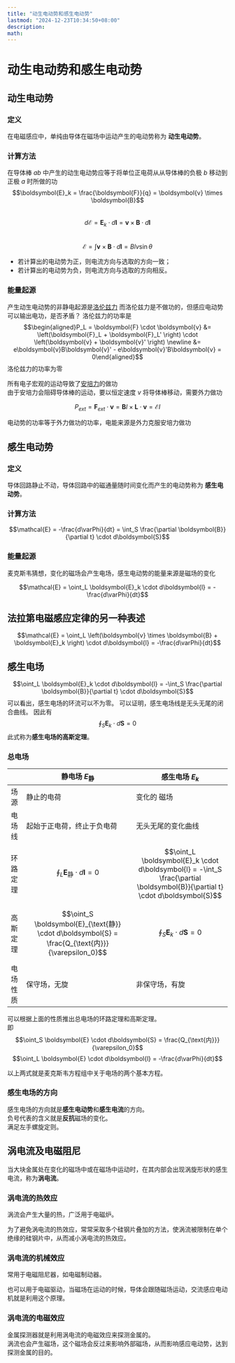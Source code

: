 ```yaml
---
title: "动生电动势和感生电动势"
lastmod: "2024-12-23T10:34:50+08:00"
description:
math:
---
```

# 动生电动势和感生电动势

## 动生电动势
### 定义
在电磁感应中，单纯由导体在磁场中运动产生的电动势称为 **动生电动势**。

### 计算方法
在导体棒 $ab$ 中产生的动生电动势应等于将单位正电荷从从导体棒的负极 $b$ 移动到正极 $a$ 时所做的功
$$\boldsymbol{E}_k = \frac{\boldsymbol{F}}{q} = \boldsymbol{v} \times \boldsymbol{B}$$  
$$d\mathcal{E} = \boldsymbol{E}_k \cdot d\boldsymbol{l} = \boldsymbol{v} \times \boldsymbol{B} \cdot d\boldsymbol{l}$$  
$$\mathcal{E} = \int \boldsymbol{v} \times \boldsymbol{B} \cdot d\boldsymbol{l} = Blv\sin\theta$$

- 若计算出的电动势为正，则电流方向与选取的方向一致；
- 若计算出的电动势为负，则电流方向与选取的方向相反。

### 能量起源
产生动生电动势的非静电起源是[洛伦兹力](/电磁学/恒定磁场/磁场对运动电荷的作用#洛伦兹力/)
而洛伦兹力是不做功的，但感应电动势可以输出电功，是否矛盾？
洛伦兹力的功率是
$$\begin{aligned}P_L = \boldsymbol{F} \cdot \boldsymbol{v} &= \left(\boldsymbol{F}_L + \boldsymbol{F}_L' \right) \cdot \left(\boldsymbol{v} + \boldsymbol{v}' \right) \newline  &= e\boldsymbol{v}B\boldsymbol{v}' - e\boldsymbol{v}'B\boldsymbol{v} = 0\end{aligned}$$
洛伦兹力的功率为零

所有电子宏观的运动导致了[安培力](/电磁学/恒定磁场/磁场对载流导线的作用#安培力/)的做功  
由于安培力会阻碍导体棒的运动，要以恒定速度 $v$ 将导体棒移动，需要外力做功

$$P_{ext} = \boldsymbol{F}_{ext} \cdot \boldsymbol{v} = \boldsymbol{B} I \times \boldsymbol{L} \cdot \boldsymbol{v} = \mathcal{E} I$$

电动势的功率等于外力做功的功率，电能来源是外力克服安培力做功

## 感生电动势
### 定义
导体回路静止不动，导体回路中的磁通量随时间变化而产生的电动势称为 **感生电动势**。

### 计算方法
$$\mathcal{E} = -\frac{d\varPhi}{dt} = \int_S \frac{\partial \boldsymbol{B}}{\partial t} \cdot d\boldsymbol{S}$$

### 能量起源
麦克斯韦猜想，变化的磁场会产生电场，感生电动势的能量来源是磁场的变化

$$\mathcal{E} = \oint_L \boldsymbol{E}_k \cdot d\boldsymbol{l} = -\frac{d\varPhi}{dt}$$

## 法拉第电磁感应定律的另一种表述
$$\mathcal{E} = \oint_L \left(\boldsymbol{v} \times \boldsymbol{B} + \boldsymbol{E}_k \right) \cdot d\boldsymbol{l} = -\frac{d\varPhi}{dt}$$

## 感生电场
$$\oint_L \boldsymbol{E}_k \cdot d\boldsymbol{l} = -\int_S \frac{\partial \boldsymbol{B}}{\partial t} \cdot d\boldsymbol{S}$$
可以看出，感生电场的环流可以不为零。
可以证明，感生电场线是无头无尾的闭合曲线。
因此有
$$\oint_S \boldsymbol{E}_k \cdot d\boldsymbol{S} = 0$$
此式称为**感生电场的高斯定理**。

### 总电场
|      | 静电场 $E_{\text{静}}$ | 感生电场 $E_k$ |
| :--- | ----------------- | --------- |
| 场源   | 静止的电荷              | 变化的 磁场     |
| 电场线  | 起始于正电荷，终止于负电荷      | 无头无尾的变化曲线  |
| 环路定理 |  $$\oint_L \boldsymbol{E}_{\text{静}} \cdot d\boldsymbol{l} = 0$$ | $$\oint_L \boldsymbol{E}_k \cdot d\boldsymbol{l} = -\int_S \frac{\partial \boldsymbol{B}}{\partial t} \cdot d\boldsymbol{S}$$ |
| 高斯定理 | $$\oint_S \boldsymbol{E}_{\text{静}} \cdot d\boldsymbol{S} = \frac{Q_{\text{内}}}{\varepsilon_0}$$ | $$\oint_S \boldsymbol{E}_k \cdot d\boldsymbol{S} = 0$$ |
| 电场性质 | 保守场，无旋 | 非保守场，有旋 |

可以根据上面的性质推出总电场的环路定理和高斯定理。  
即
$$\oint_S \boldsymbol{E} \cdot d\boldsymbol{S} = \frac{Q_{\text{内}}}{\varepsilon_0}$$
$$\oint_L \boldsymbol{E} \cdot d\boldsymbol{l} = -\frac{d\varPhi}{dt}$$

以上两式就是麦克斯韦方程组中关于电场的两个基本方程。

### 感生电场的方向
感生电场的方向就是**感生电动势**和**感生电流**的方向。  
负号代表的含义就是**反抗**磁场的变化。  
满足左手螺旋定则。

## 涡电流及电磁阻尼
当大块金属处在变化的磁场中或在磁场中运动时，在其内部会出现涡旋形状的感生电流，称为**涡电流**。

### 涡电流的热效应
涡流会产生大量的热，广泛用于电磁炉。

为了避免涡电流的热效应，常常采取多个硅钢片叠加的方法，使涡流被限制在单个绝缘的硅钢片中，从而减小涡电流的热效应。

### 涡电流的机械效应
常用于电磁阻尼器，如电磁制动器。

也可以用于电磁驱动，当磁场在运动的时候，导体会跟随磁场运动，交流感应电动机就是利用这个原理。

### 涡电流的电磁效应
金属探测器就是利用涡电流的电磁效应来探测金属的。  
涡流也会产生磁场，这个磁场会反过来影响外部磁场，从而影响感应电动势，达到探测金属的目的。

